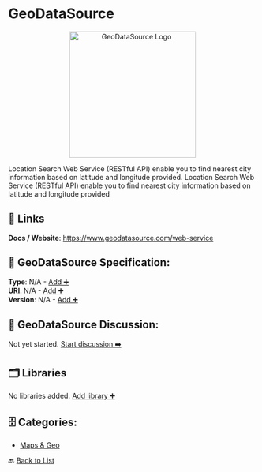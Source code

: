 # GeoDataSource
<p align="center">
    <img width="256" src="https://raw.githubusercontent.com/apis-list/apis-list/main/apis/geodatasource/logo_256x256.png" alt="GeoDataSource Logo"/>
</p>
Location Search Web Service (RESTful API) enable you to find nearest city information based on latitude and longitude provided. Location Search Web Service (RESTful API) enable you to find nearest city information based on latitude and longitude provided

##  🔗 Links
**Docs / Website**: https://www.geodatasource.com/web-service

## 🧬 GeoDataSource Specification:
**Type**: N/A - [Add ➕](https://github.com/apis-list/apis-list/edit/main/apis.yaml#L7451)  
**URI**: N/A - [Add ➕](https://github.com/apis-list/apis-list/edit/main/apis.yaml#L7451)  
**Version**: N/A - [Add ➕](https://github.com/apis-list/apis-list/edit/main/apis.yaml#L7451)

## 💬 GeoDataSource Discussion:
Not yet started. [Start discussion ➡️](https://github.com/apis-list/apis-list/discussions/new)

## 🗂️ Libraries

No libraries added. [Add library ➕](https://github.com/apis-list/apis-list/edit/main/apis.yaml#L7451)    


## 🗄️ Categories:
- [Maps & Geo](https://github.com/apis-list/apis-list#maps--geo-)

🔙  [Back to List](https://github.com/apis-list/apis-list)
